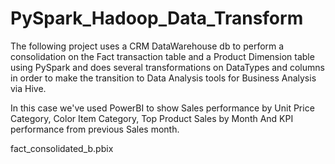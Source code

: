 # PySpark_Hadoop_Data_Transform

 The following project uses a CRM DataWarehouse db to perform a consolidation on the Fact transaction table and a Product Dimension table
using PySpark and does several transformations on DataTypes and columns in order to make the transition to Data Analysis tools for Business Analysis via Hive.

In this case we've used PowerBI to show Sales performance by Unit Price Category, Color Item Category, Top Product Sales by Month And KPI performance from previous
Sales month.

fact_consolidated_b.pbix



